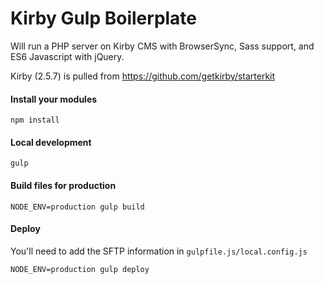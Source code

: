# Kirby Gulp Boilerplate

Will run a PHP server on Kirby CMS with BrowserSync, Sass support, and ES6 Javascript with jQuery.

Kirby (2.5.7) is pulled from https://github.com/getkirby/starterkit

#### Install your modules
```
npm install
```

#### Local development
```
gulp
```

#### Build files for production
```
NODE_ENV=production gulp build
```

#### Deploy

You'll need to add the SFTP information in `gulpfile.js/local.config.js`

```
NODE_ENV=production gulp deploy
```
